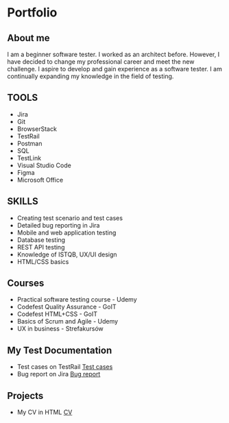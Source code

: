 # Portfolio

## About me

I am a beginner software tester. I worked as an architect before. However, I have decided to change my professional career and meet the new challenge. I aspire to develop and gain experience as a software tester. I am continually expanding my knowledge in the field of testing.

## TOOLS

* Jira
* Git
* BrowserStack
* TestRail            
* Postman
* SQL
* TestLink
* Visual Studio Code
* Figma
* Microsoft Office

## SKILLS

* Creating test scenario and test cases
* Detailed bug reporting in Jira
* Mobile and web application testing
* Database testing
* REST API testing
* Knowledge of ISTQB, UX/UI design
* HTML/CSS basics

## Courses 

* Practical software testing course - Udemy
* Codefest Quality Assurance - GoIT
* Codefest HTML+CSS - GoIT
* Basics of Scrum and Agile - Udemy
* UX in  business - Strefakursów

## My Test Documentation

* Test cases on TestRail [Test cases](https://www.test)
* Bug report on Jira [Bug report](https://www.bug)

## Projects

* My CV in HTML [CV](https://martawojcik.netlify.app)
